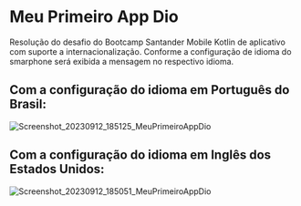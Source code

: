 # Meu Primeiro App Dio

Resolução do desafio do Bootcamp Santander Mobile Kotlin de aplicativo com suporte a internacionalização. Conforme a configuração de idioma do smarphone será exibida a mensagem no respectivo idioma.

## Com a configuração do idioma em Português do Brasil:

![Screenshot_20230912_185125_MeuPrimeiroAppDio](https://github.com/alefrey78px/meu-primeiro-app-dio/assets/105616957/699018cc-0554-4f2d-b17a-40b3c2037fe1)

## Com a configuração do idioma em Inglês dos Estados Unidos:

![Screenshot_20230912_185051_MeuPrimeiroAppDio](https://github.com/alefrey78px/meu-primeiro-app-dio/assets/105616957/fe88435d-f632-4b93-bc2c-33f2b7bcec9f)
